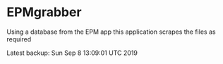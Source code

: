 # EPMgrabber
Using a database from the EPM app this application scrapes the files as required


Latest backup: Sun Sep 8 13:09:01 UTC 2019
